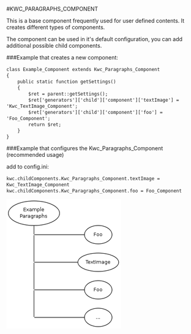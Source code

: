 #KWC_PARAGRAPHS_COMPONENT

This is a base component frequently used for user defined contents. It creates different types of components.

The component can be used in it's default configuration, you can add additional possible child components.

###Example that creates a new component:

    class Example_Component extends Kwc_Paragraphs_Component
    {
        public static function getSettings()
        {
            $ret = parent::getSettings();
            $ret['generators']['child']['component']['textImage'] = 'Kwc_TextImage_Component';
            $ret['generators']['child']['component']['foo'] = 'Foo_Component';
            return $ret;
        }
    }
    
    
###Example that configures the Kwc_Paragraphs_Component
(recommended usage)

add to config.ini:

    kwc.childComponents.Kwc_Paragraphs_Component.textImage = Kwc_TextImage_Component
    kwc.childComponents.Kwc_Paragraphs_Component.foo = Foo_Component
    
    
![Screenshot](../img/paragraphs-graph.png)

